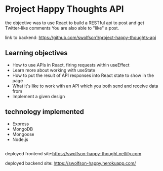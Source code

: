 # Project Happy Thoughts API

the objective was to use React to build a  RESTful api to post and get Twitter-like comments  You are also able to "like" a post.

link to backend: https://github.com/swolfson1/project-happy-thoughts-api

## Learning objectives
* How to use APIs in React, firing requests within useEffect
* Learn more about working with useState
* How to put the result of API responses into React state to show in the page
* What it's like to work with an API which you both send and receive data from
* Implement a given design
## technology implemented
* Express
* MongoDB
* Mongoose
* Node.js

##
 deployed frontend site:https://swolfson-happy-thought.netlify.com
 
 deployed backend site: https://swolfson-happy.herokuapp.com/
